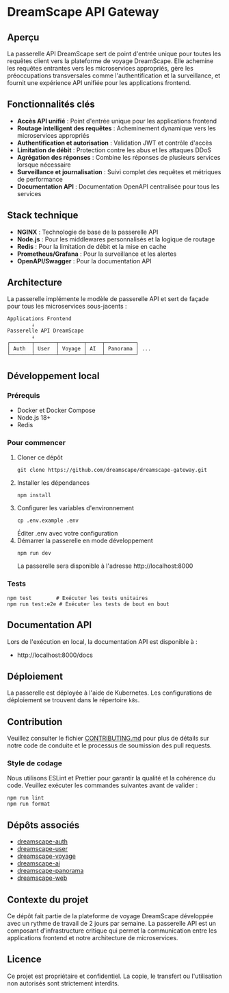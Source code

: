 # DreamScape API Gateway

## Aperçu
La passerelle API DreamScape sert de point d'entrée unique pour toutes les requêtes client vers la plateforme de voyage DreamScape. Elle achemine les requêtes entrantes vers les microservices appropriés, gère les préoccupations transversales comme l'authentification et la surveillance, et fournit une expérience API unifiée pour les applications frontend.

## Fonctionnalités clés
- **Accès API unifié** : Point d'entrée unique pour les applications frontend
- **Routage intelligent des requêtes** : Acheminement dynamique vers les microservices appropriés
- **Authentification et autorisation** : Validation JWT et contrôle d'accès
- **Limitation de débit** : Protection contre les abus et les attaques DDoS
- **Agrégation des réponses** : Combine les réponses de plusieurs services lorsque nécessaire
- **Surveillance et journalisation** : Suivi complet des requêtes et métriques de performance
- **Documentation API** : Documentation OpenAPI centralisée pour tous les services

## Stack technique
- **NGINX** : Technologie de base de la passerelle API
- **Node.js** : Pour les middlewares personnalisés et la logique de routage
- **Redis** : Pour la limitation de débit et la mise en cache
- **Prometheus/Grafana** : Pour la surveillance et les alertes
- **OpenAPI/Swagger** : Pour la documentation API

## Architecture
La passerelle implémente le modèle de passerelle API et sert de façade pour tous les microservices sous-jacents :
```
Applications Frontend
        ↓
Passerelle API DreamScape
        ↓
┌───────┬───────┬────────┬─────┬──────────┐
│ Auth  │ User  │ Voyage │ AI  │ Panorama │ ...
└───────┴───────┴────────┴─────┴──────────┘
```

## Développement local
### Prérequis
- Docker et Docker Compose
- Node.js 18+
- Redis

### Pour commencer
1. Cloner ce dépôt
   ```
   git clone https://github.com/dreamscape/dreamscape-gateway.git
   ```
2. Installer les dépendances
   ```
   npm install
   ```
3. Configurer les variables d'environnement
   ```
   cp .env.example .env
   ```
   Éditer .env avec votre configuration
4. Démarrer la passerelle en mode développement
   ```
   npm run dev
   ```
   La passerelle sera disponible à l'adresse http://localhost:8000

### Tests
```
npm test        # Exécuter les tests unitaires
npm run test:e2e # Exécuter les tests de bout en bout
```

## Documentation API
Lors de l'exécution en local, la documentation API est disponible à :
- http://localhost:8000/docs

## Déploiement
La passerelle est déployée à l'aide de Kubernetes. Les configurations de déploiement se trouvent dans le répertoire `k8s`.

## Contribution
Veuillez consulter le fichier [CONTRIBUTING.md](CONTRIBUTING.md) pour plus de détails sur notre code de conduite et le processus de soumission des pull requests.

### Style de codage
Nous utilisons ESLint et Prettier pour garantir la qualité et la cohérence du code. Veuillez exécuter les commandes suivantes avant de valider :
```
npm run lint
npm run format
```

## Dépôts associés
- [dreamscape-auth](https://github.com/dreamscape/dreamscape-auth)
- [dreamscape-user](https://github.com/dreamscape/dreamscape-user)
- [dreamscape-voyage](https://github.com/dreamscape/dreamscape-voyage)
- [dreamscape-ai](https://github.com/dreamscape/dreamscape-ai)
- [dreamscape-panorama](https://github.com/dreamscape/dreamscape-panorama)
- [dreamscape-web](https://github.com/dreamscape/dreamscape-web)

## Contexte du projet
Ce dépôt fait partie de la plateforme de voyage DreamScape développée avec un rythme de travail de 2 jours par semaine. La passerelle API est un composant d'infrastructure critique qui permet la communication entre les applications frontend et notre architecture de microservices.

## Licence
Ce projet est propriétaire et confidentiel. La copie, le transfert ou l'utilisation non autorisés sont strictement interdits.
